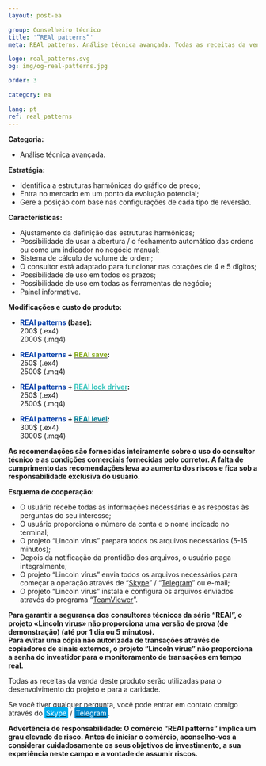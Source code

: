 ```yaml
---
layout: post-ea

group: Сonselheiro técnico
title: '“REAl patterns”'
meta: REAl patterns. Análise técnica avançada. Todas as receitas da venda deste produto serão utilizadas para o desenvolvimento do projeto e para a caridade.

logo: real_patterns.svg
og: img/og-real-patterns.jpg

order: 3

category: ea

lang: pt
ref: real_patterns
---
```


**Categoria:**
  - Análise técnica avançada.

**Estratégia:**
  - Identifica a estruturas harmônicas do gráfico de preço;
  - Entra no mercado em um ponto da evolução potencial;
  - Gere a posição com base nas configurações de cada tipo de reversão.

**Características:**
  - Ajustamento da definição das estruturas harmônicas;
  - Possibilidade de usar a abertura / o fechamento automático das ordens ou como um indicador no negócio manual;
  - Sistema de cálculo de volume de ordem;
  - O consultor está adaptado para funcionar nas cotações de 4 e 5 dígitos;
  - Possibilidade de uso em todos os prazos;
  - Possibilidade de uso em todas as ferramentas de negócio;
  - Painel informative.
  
**Modificações e custo do produto:**

  - **<span style="color:#033da9">REAl patterns</span> (base):**  
	200$ (.ex4)  
	2000$ (.mq4)
  
  - **<span style="color:#033da9">REAl patterns</span> + <a href="https://lincolnvirus.com/projects/pt/forex/real_save.html" target="_blank"><span style="color:#81a614">REAl save</span></a>:**  
	250$ (.ex4)  
	2500$ (.mq4)
  
  - **<span style="color:#033da9">REAl patterns</span> + <a href="https://lincolnvirus.com/projects/pt/forex/real_lock_driver.html" target="_blank"><span style="color:#39c6be">REAl lock driver</span></a>:**  
	250$ (.ex4)  
	2500$ (.mq4)
  
  - **<span style="color:#033da9">REAl patterns</span> + <a href="https://lincolnvirus.com/projects/pt/forex/real_level.html" target="_blank"><span style="color:#007e97">REAl level</span></a>:**  
	300$ (.ex4)  
	3000$ (.mq4)
  
**As recomendações são fornecidas inteiramente sobre o uso do consultor técnico e as condições comerciais fornecidas pelo corretor. A falta de cumprimento das recomendações leva ao aumento dos riscos e fica sob a responsabilidade exclusiva do usuário.**

**Esquema de cooperação:**  

- O usuário recebe todas as informações necessárias e as respostas às perguntas do seu interesse;  
- O usuário proporciona o número da conta e o nome indicado no terminal;  
- O projeto “Lincoln vírus” prepara todos os arquivos necessários (5-15 minutos);  
- Depois da notificação da prontidão dos arquivos, o usuário paga integralmente;  
- O projeto “Lincoln vírus” envia todos os arquivos necessários para começar a operação através de “<a href="skype:chutkoy89?call" target="_blank">Skype</a>” / “<a href="https://t.me/chutkoy" target="_blank">Telegram</a>” ou e-mail;  
- O projeto “Lincoln vírus” instala e configura os arquivos enviados através do programa “<a href="https://www.teamviewer.com/" target="_blank">TeamViewer</a>”.

**Para garantir a segurança dos consultores técnicos da série “REAl”, o projeto «Lincoln virus» não proporciona uma versão de prova (de demonstração) (até por 1 dia ou 5 minutos).**  
**Para evitar uma cópia não autorizada de transações através de copiadores de sinais externos, o projeto “Lincoln vírus” não proporciona a senha do investidor para o monitoramento de transações em tempo real.**

Todas as receitas da venda deste produto serão utilizadas para o desenvolvimento do projeto e para a caridade.  

Se você tiver qualquer pergunta, você pode entrar em contato comigo através do <a href="skype:chutkoy89?call" target="_blank"><span style="background-color:#00aff0; color:white; padding:3px; border-radius: 3px">Skype</span></a> / <a href="https://t.me/chutkoy" target="_blank"><span style="background-color:#0088cc; color:white; padding:3px; border-radius: 3px">Telegram</span></a>.

**Advertência de responsabilidade: O comércio “REAl patterns” implica um grau elevado de risco. Antes de iniciar o comércio, aconselho-vos a considerar cuidadosamente os seus objetivos de investimento, a sua experiência neste campo e a vontade de assumir riscos.**
